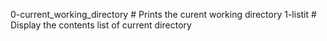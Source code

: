 0-current_working_directory # Prints the curent working directory
1-listit # Display the contents list of current directory 
